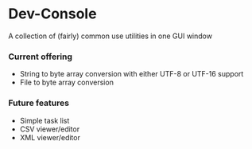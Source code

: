 # Dev-Console
A collection of (fairly) common use utilities in one GUI window

### Current offering
- String to byte array conversion with either UTF-8 or UTF-16 support
- File to byte array conversion

### Future features
- Simple task list
- CSV viewer/editor
- XML viewer/editor

